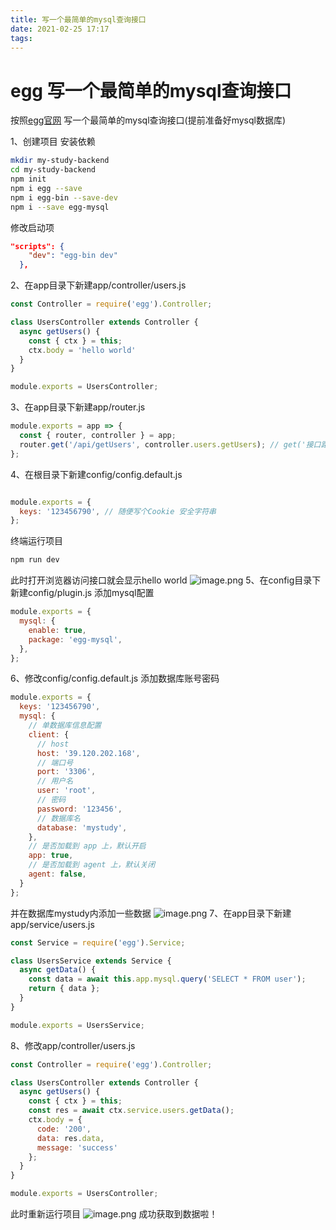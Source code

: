 ```yaml
---
title: 写一个最简单的mysql查询接口
date: 2021-02-25 17:17
tags:
---
```


# egg 写一个最简单的mysql查询接口

按照[egg官网](https://eggjs.org/zh-cn/intro/quickstart.html) 写一个最简单的mysql查询接口(提前准备好mysql数据库)
<!-- more -->
1、创建项目 安装依赖
```bash
mkdir my-study-backend
cd my-study-backend
npm init
npm i egg --save
npm i egg-bin --save-dev
npm i --save egg-mysql
```
修改启动项
```json
"scripts": {
    "dev": "egg-bin dev"
  },
```
2、在app目录下新建app/controller/users.js
```javascript
const Controller = require('egg').Controller;

class UsersController extends Controller {
  async getUsers() {
    const { ctx } = this;
    ctx.body = 'hello world'
  }
}

module.exports = UsersController;
```
3、在app目录下新建app/router.js
```javascript
module.exports = app => {
  const { router, controller } = app;
  router.get('/api/getUsers', controller.users.getUsers); // get('接口路径',controller内对应的方法)
};
```
4、在根目录下新建config/config.default.js
```javascript

module.exports = {
  keys: '123456790', // 随便写个Cookie 安全字符串
};
```
终端运行项目
```bash
npm run dev
```
此时打开浏览器访问接口就会显示hello world
![image.png](https://vanterc.oss-cn-beijing.aliyuncs.com/blog/1595334065360-6ee5820a-036b-4c33-b1f2-e51b30eb9acf.png)
5、在config目录下新建config/plugin.js 添加mysql配置
```javascript
module.exports = {
  mysql: {
    enable: true,
    package: 'egg-mysql',
  },
};
```
6、修改config/config.default.js 添加数据库账号密码
```javascript
module.exports = {
  keys: '123456790',
  mysql: {
    // 单数据库信息配置
    client: {
      // host
      host: '39.120.202.168',
      // 端口号
      port: '3306',
      // 用户名
      user: 'root',
      // 密码
      password: '123456',
      // 数据库名
      database: 'mystudy',
    },
    // 是否加载到 app 上，默认开启
    app: true,
    // 是否加载到 agent 上，默认关闭
    agent: false,
  }
};
```
并在数据库mystudy内添加一些数据
![image.png](https://vanterc.oss-cn-beijing.aliyuncs.com/blog/1595334905486-4cdcf583-8243-4eb3-bc2c-430631ea291a.png)
7、在app目录下新建app/service/users.js
```javascript
const Service = require('egg').Service;

class UsersService extends Service {
  async getData() {
    const data = await this.app.mysql.query('SELECT * FROM user');
    return { data };
  }
}

module.exports = UsersService;
```
8、修改app/controller/users.js
```javascript
const Controller = require('egg').Controller;

class UsersController extends Controller {
  async getUsers() {
    const { ctx } = this;
    const res = await ctx.service.users.getData();
    ctx.body = {
      code: '200',
      data: res.data,
      message: 'success'
    };
  }
}

module.exports = UsersController;
```
此时重新运行项目
![image.png](https://vanterc.oss-cn-beijing.aliyuncs.com/blog/1595335194788-4c1e4d12-41b2-463b-bb36-03ecb8fa8230.png)
成功获取到数据啦！




